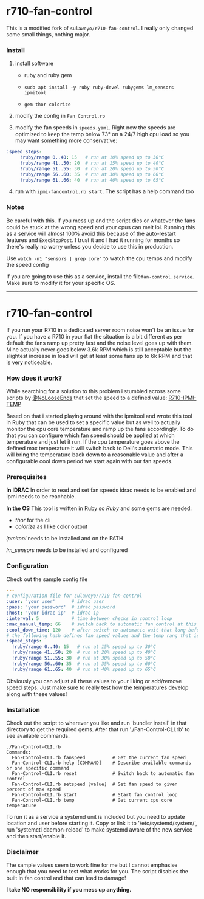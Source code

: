 # r710-fan-control

This is a modified fork of `sulaweyo/r710-fan-control`. I really only changed some small things, nothing major.

### Install

1.  install software

    -   ruby and ruby gem

    -   `sudo apt install -y ruby ruby-devel rubygems lm_sensors ipmitool`
    -   `gem thor colorize`

2.  modify the config in `Fan_Control.rb`

3.  modify the fan speeds in `speeds.yaml`. Right now the speeds are optimized to keep the temp below 73° on a 24/7 high cpu load so you may want something more conservative:

 ```yaml
:speed_steps:
      !ruby/range 0..40: 15   # run at 10% speed up to 30°C
      !ruby/range 41..50: 20  # run at 15% speed up to 40°C
      !ruby/range 51..55: 30  # run at 20% speed up to 50°C
      !ruby/range 56..60: 35  # run at 30% speed up to 60°C
      !ruby/range 61..66: 40  # run at 40% speed up to 65°C
 ```


4.  run with `ipmi-fancontrol.rb start`. The script has a help command too

### Notes

Be careful with this. If you mess up and the script dies or whatever the fans could be stuck at the wrong speed and your cpus can melt lol. Running this as a service will almost 100% avoid this because of the auto-restart features and `ExecStopPost`. I trust it and I had it running for months so there's really no worry unless you decide to use this in production.

Use `watch -n1 "sensors | grep core"` to watch the cpu temps and modify the speed config

If you are going to use this as a service, install the file`fan-control.service`. Make sure to modify it for your specific OS.

* * *

# r710-fan-control

If you run your R710 in a dedicated server room noise won't be an issue for you. If you have a R710 in your flat the situation is a bit different as per default the fans ramp up pretty fast and the noise level goes up with them. Mine actually never goes below 3.6k RPM which is still acceptable but the slightest increase in load will get at least some fans up to 6k RPM and that is very noticeable.

### How does it work?

While searching for a solution to this problem i stumbled across some scripts by [@NoLooseEnds](https://github.com/NoLooseEnds) that set the speed to a defined value: [R710-IPMI-TEMP](https://github.com/NoLooseEnds/Scripts/tree/master/R710-IPMI-TEMP)

Based on that i started playing around with the ipmitool and wrote this tool in Ruby that can be used to set a specific value but as well to actually monitor the cpu core temperature and ramp up the fans accordingly. To do that you can configure which fan speed should be applied at which temperature and just let it run. If the cpu temperature goes above the defined max temperature it will switch back to Dell's automatic mode. This will bring the temperature back down to a reasonable value and after a configurable cool down period we start again with our fan speeds.

### Prerequisites

**In IDRAC**
In order to read and set fan speeds idrac needs to be enabled and ipmi needs to be reachable.

**In the OS**
This tool is written in Ruby so _Ruby_ and some gems are needed:

-   _thor_ for the cli
-   _colorize_ as I like color output

_ipmitool_ needs to be installed and on the PATH

_lm_sensors_ needs to be installed and configured

### Configuration

Check out the sample config file

```yaml
---
# configuration file for sulaweyo/r710-fan-control
:user: 'your user'      # idrac user
:pass: 'your password'  # idrac password
:host: 'your idrac ip'  # idrac ip
:interval: 5            # time between checks in control loop
:max_manual_temp: 66    # switch back to automatic fan control at this temp
:cool_down_time: 120    # after switch to automatic wait that long before checking again
# the following hash defines fan speed values and the temp rang that is ok for that speed
:speed_steps:
  !ruby/range 0..40: 15   # run at 15% speed up to 30°C
  !ruby/range 41..50: 20  # run at 20% speed up to 40°C
  !ruby/range 51..55: 30  # run at 30% speed up to 50°C
  !ruby/range 56..60: 35  # run at 35% speed up to 60°C
  !ruby/range 61..65: 40  # run at 40% speed up to 65°C
```

Obviously you can adjust all these values to your liking or add/remove speed steps. Just make sure to really test how the temperatures develop along with these values!

### Installation

Check out the script to wherever you like and run 'bundler install' in that directory to get the required gems. After that run './Fan-Control-CLI.rb' to see available commands.

    ./Fan-Control-CLI.rb
    Commands:
      Fan-Control-CLI.rb fanspeed          # Get the current fan speed
      Fan-Control-CLI.rb help [COMMAND]    # Describe available commands or one specific command
      Fan-Control-CLI.rb reset             # Switch back to automatic fan control
      Fan-Control-CLI.rb setspeed [value]  # Set fan speed to given percent of max speed
      Fan-Control-CLI.rb start             # Start fan control loop
      Fan-Control-CLI.rb temp              # Get current cpu core temperature

To run it as a service a systemd unit is included but you need to update location and user before starting it. Copy or link it to '/etc/systemd/system/', run 'systemctl daemon-reload' to make systemd aware of the new service and then start/enable it.

### Disclaimer

The sample values seem to work fine for me but I cannot emphasise enough that you need to test what works for you. The script disables the built in fan control and that can lead to damage!

**I take NO responsibility if you mess up anything.**
